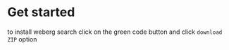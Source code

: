 # Get started
to install weberg search click on the green code button and click ```download ZIP``` option 

